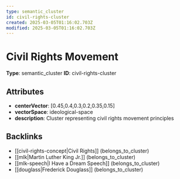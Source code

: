 ```yaml
---
type: semantic_cluster
id: civil-rights-cluster
created: 2025-03-05T01:16:02.703Z
modified: 2025-03-05T01:16:02.703Z
---
```


# Civil Rights Movement

**Type**: semantic_cluster
**ID**: civil-rights-cluster

## Attributes

- **centerVector**: [0.45,0.4,0.3,0.2,0.35,0.15]
- **vectorSpace**: ideological-space
- **description**: Cluster representing civil rights movement principles

## Backlinks

- [[civil-rights-concept|Civil Rights]] (belongs_to_cluster)
- [[mlk|Martin Luther King Jr.]] (belongs_to_cluster)
- [[mlk-speech|I Have a Dream Speech]] (belongs_to_cluster)
- [[douglass|Frederick Douglass]] (belongs_to_cluster)

